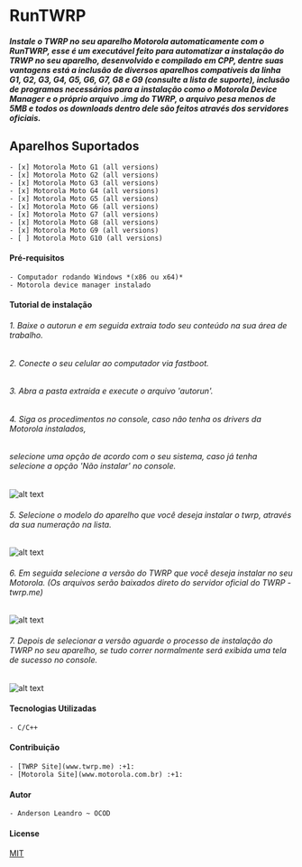 
# RunTWRP
##### *Instale o TWRP no seu aparelho Motorola automaticamente com o RunTWRP, esse é um executável feito para automatizar a instalação do TRWP no seu aparelho, desenvolvido e compilado em CPP, dentre suas vantagens está a inclusão de diversos aparelhos compatíveis da linha G1, G2, G3, G4, G5, G6, G7, G8 e G9 (consulte a lista de suporte), inclusão de programas necessários para a instalação como o Motorola Device Manager e o próprio arquivo .img do TWRP, o arquivo pesa menos de 5MB e todos os downloads dentro dele são feitos através dos servidores oficiais.*


## Aparelhos Suportados
```
- [x] Motorola Moto G1 (all versions)
- [x] Motorola Moto G2 (all versions)
- [x] Motorola Moto G3 (all versions)
- [x] Motorola Moto G4 (all versions)
- [x] Motorola Moto G5 (all versions)
- [x] Motorola Moto G6 (all versions)
- [x] Motorola Moto G7 (all versions)
- [x] Motorola Moto G8 (all versions)
- [x] Motorola Moto G9 (all versions)
- [ ] Motorola Moto G10 (all versions)

```


#### Pré-requisitos
```
- Computador rodando Windows *(x86 ou x64)*
- Motorola device manager instalado
```


#### Tutorial de instalação

###### *1. Baixe o autorun e em seguida extraia todo seu conteúdo na sua área de trabalho.*
###### *2. Conecte o seu celular ao computador via fastboot.*
###### *3. Abra a pasta extraida e execute o arquivo 'autorun'.*
###### *4. Siga os procedimentos no console, caso não tenha os drivers da Motorola instalados,*
###### *selecione uma opção de acordo com o seu sistema, caso já tenha selecione a opção 'Não instalar' no console.*

![alt text](https://uploaddeimagens.com.br/images/003/308/464/original/pic1.png?1624814081)

###### *5. Selecione o modelo do aparelho que você deseja instalar o twrp, através da sua numeração na lista.*

![alt text](https://uploaddeimagens.com.br/images/003/308/465/original/pic2.png?1624814176)

###### *6. Em seguida selecione a versão do TWRP que você deseja instalar no seu Motorola. (Os arquivos serão baixados direto do servidor oficial do TWRP - twrp.me)*

![alt text](https://uploaddeimagens.com.br/images/003/308/466/original/pic3.png?1624814248)

###### *7. Depois de selecionar a versão aguarde o processo de instalação do TWRP no seu aparelho, se tudo correr normalmente será exibida uma tela de sucesso no console.*

![alt text](https://uploaddeimagens.com.br/images/003/308/468/original/pic4.png?1624814446)


#### Tecnologias Utilizadas
```
- C/C++
```


#### Contribuição
```
- [TWRP Site](www.twrp.me) :+1:
- [Motorola Site](www.motorola.com.br) :+1:
```


#### Autor
```
- Anderson Leandro ~ OCOD 
```




#### License
[MIT](https://choosealicense.com/licenses/mit/)
